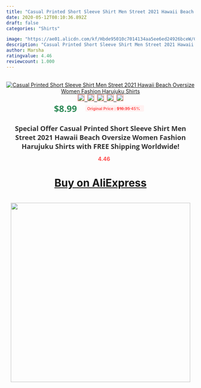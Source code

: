 ```yaml
---
title: "Casual Printed Short Sleeve Shirt Men Street 2021 Hawaii Beach Oversize Women Fashion Harujuku Shirts"
date: 2020-05-12T08:10:36.892Z
draft: false
categories: "Shirts"

image: "https://ae01.alicdn.com/kf/Hbde95010c7014134aa5ee6ed24926bceW/Casual-Printed-Short-Sleeve-Shirt-Men-Street-2021-Hawaii-Beach-Oversize-Women-Fashion-Harujuku-Shirts.jpg"
description: "Casual Printed Short Sleeve Shirt Men Street 2021 Hawaii Beach Oversize Women Fashion Harujuku Shirts"
author: Marsha
ratingvalue: 4.46
reviewcount: 1.000
---
```

<br>
<div style="text-align: center;">
<a href="https://s.click.aliexpress.com/e/_9RUwg9" target="_blank" rel="nofollow noopener noreferrer"><img alt="Casual Printed Short Sleeve Shirt Men Street 2021 Hawaii Beach Oversize Women Fashion Harujuku Shirts" class="magnifier-image" src="https://ae01.alicdn.com/kf/Hbde95010c7014134aa5ee6ed24926bceW/Casual-Printed-Short-Sleeve-Shirt-Men-Street-2021-Hawaii-Beach-Oversize-Women-Fashion-Harujuku-Shirts.jpg_640x640.jpg">
<br>
<img style="border:1px solid salmon" src="https://ae01.alicdn.com/kf/Hbde95010c7014134aa5ee6ed24926bceW/Casual-Printed-Short-Sleeve-Shirt-Men-Street-2021-Hawaii-Beach-Oversize-Women-Fashion-Harujuku-Shirts.jpg_120x120.jpg">&nbsp;&nbsp;<img style="border:1px solid salmon" src="https://ae01.alicdn.com/kf/Hb93f502e8d7f43d1ba47940523132c690/Casual-Printed-Short-Sleeve-Shirt-Men-Street-2021-Hawaii-Beach-Oversize-Women-Fashion-Harujuku-Shirts.jpg_120x120.jpg">&nbsp;&nbsp;<img style="border:1px solid salmon" src="https://ae01.alicdn.com/kf/H8c21a36061184f6a8697a0ae803b5803S/Casual-Printed-Short-Sleeve-Shirt-Men-Street-2021-Hawaii-Beach-Oversize-Women-Fashion-Harujuku-Shirts.jpg_120x120.jpg">&nbsp;&nbsp;<img style="border:1px solid salmon" src="https://ae01.alicdn.com/kf/Hf140ed0cee9843e7a7a63bafd55bb871A/Casual-Printed-Short-Sleeve-Shirt-Men-Street-2021-Hawaii-Beach-Oversize-Women-Fashion-Harujuku-Shirts.jpg_120x120.jpg">&nbsp;&nbsp;<img style="border:1px solid salmon" src="https://ae01.alicdn.com/kf/H056e6094819c4d71ab1a02017db67fbek/Casual-Printed-Short-Sleeve-Shirt-Men-Street-2021-Hawaii-Beach-Oversize-Women-Fashion-Harujuku-Shirts.jpg_120x120.jpg"></a></div><br0>
<div style="text-align: center;"><span style="background-color: white; border: 0px; box-sizing: border-box; color: seagreen; display: inline-block; font-family: &quot;open sans&quot; , &quot;arial&quot; , &quot;helvetica&quot; , sans-serif , &quot;heiti&quot;; font-size: 24px; font-stretch: inherit; font-weight: 700; line-height: inherit; margin: 0px 10px 0px 0px; padding: 0px; vertical-align: middle;">$8.99 </span>
<span style="background: rgb(255 , 241 , 241); border-radius: 3px; border: 0px; box-sizing: border-box; color: #ff4747; display: inline-block; font-family: inherit; font-size: 12px; font-stretch: inherit; font-style: inherit; font-variant: inherit; font-weight: 600; line-height: inherit; margin: 0px; padding: 2px 5px; transform: scale(0.9); vertical-align: middle;">Original Price : <b style="text-decoration: line-through;">$16.35 </b> 45%&nbsp;&nbsp;</span></div>
<h1 style="color: #333333; display: inline-block; font-family: &quot;open sans&quot; , &quot;arial&quot; , &quot;helvetica&quot; , sans-serif , &quot;heiti&quot;; font-size: 18px; font-stretch: inherit; font-weight: 700; text-align: center;">Special Offer Casual Printed Short Sleeve Shirt Men Street 2021 Hawaii Beach Oversize Women Fashion Harujuku Shirts with FREE Shipping Worldwide!</h1>
<div style="color: #ff4747; text-align: center;">
<img src="https://4.bp.blogspot.com/-M0ZcTcb-5uY/XleCXlxnR4I/AAAAAAAAAEc/OrjgMkXV1oMQFaCRZj5HQwOCBcu3w1FegCPcBGAYYCw/s1600/star.png" style="height: 15px;">&nbsp;<b>4.46</b></div>
<div class="button_cont" align="center"><a class="buynow_a" href="https://s.click.aliexpress.com/e/_9RUwg9" target="_blank" rel="nofollow noopener noreferrer"><H1>Buy on AliExpress</H1></a></div><br>
<div class="separator" style="clear: both; text-align: center;">
<img src="https://lh3.googleusercontent.com/-pTy5HemUv9M/XlePHvY0dAI/AAAAAAAAAE4/0nX5iRUoIWY8eMW9Dpxeirr157OZliDIgCLcBGAsYHQ/s1600/badge.gif" width="480">
</div>
